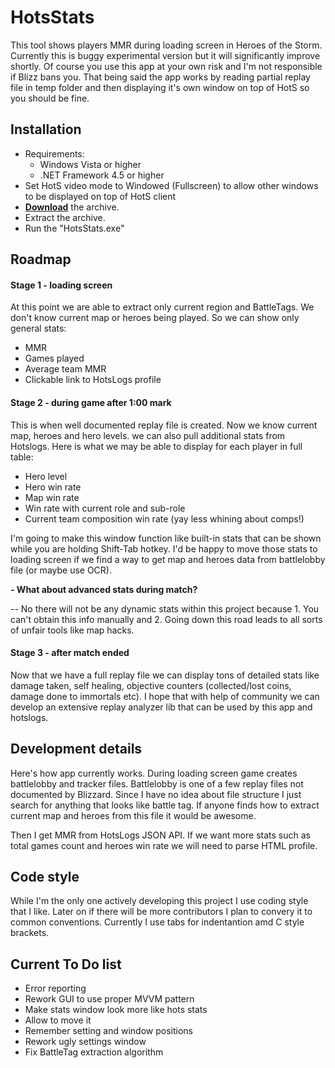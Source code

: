HotsStats
===========
This tool shows players MMR during loading screen in Heroes of the Storm. Currently this is buggy experimental version but it will significantly improve shortly. Of course you use this app at your own risk and I'm not responsible if Blizz bans you. That being said the app works by reading partial replay file in temp folder and then displaying it's own window on top of HotS so you should be fine.

Installation
---------------------------
- Requirements:
  - Windows Vista or higher
  - .NET Framework 4.5 or higher
- Set HotS video mode to Windowed (Fullscreen) to allow other windows to be displayed on top of HotS client
- [__Download__](https://github.com/Poma/HotsStats/releases) the archive.
- Extract the archive.
- Run the "HotsStats.exe"

Roadmap
--------------------------
#### Stage 1 - loading screen
At this point we are able to extract only current region and BattleTags. We don't know current map or heroes being played. So we can show only general stats:
* MMR
* Games played
* Average team MMR
* Clickable link to HotsLogs profile

#### Stage 2 - during game after 1:00 mark
This is when well documented replay file is created. Now we know current map, heroes and hero levels. we can also pull additional stats from Hotslogs. Here is what we may be able to display for each player in full table:
* Hero level
* Hero win rate
* Map win rate
* Win rate with current role and sub-role
* Current team composition win rate (yay less whining about comps!)

I'm going to make this window function like built-in stats that can be shown while you are holding Shift-Tab hotkey. I'd be happy to move those stats to loading screen if we find a way to get map and heroes data from battlelobby file (or maybe use OCR).

**- What about advanced stats during match?**

-- No there will not be any dynamic stats within this project because 1. You can't obtain this info manually and 2. Going down this road leads to all sorts of unfair tools like map hacks.

#### Stage 3 - after match ended
Now that we have a full replay file we can display tons of detailed stats like damage taken, self healing, objective counters (collected/lost coins, damage done to immortals etc). I hope that with help of community we can develop an extensive replay analyzer lib that can be used by this app and hotslogs.

Development details
------------------
Here's how app currently works. During loading screen game creates battlelobby and tracker files. Battlelobby is one of a few replay files not documented by Blizzard. Since I have no idea about file structure I just search for anything that looks like battle tag. If anyone finds how to extract current map and heroes from this file it would be awesome.

Then I get MMR from HotsLogs JSON API. If we want more stats such as total games count and heroes win rate we will need to parse HTML profile.

Code style
-------------------
While I'm the only one actively developing this project I use coding style that I like. Later on if there will be more contributors I plan to convery it to common conventions. Currently I use tabs for indentantion amd C style brackets.

Current To Do list
---------------------
* Error reporting
* Rework GUI to use proper MVVM pattern
* Make stats window look more like hots stats
* Allow to move it
* Remember setting and window positions
* Rework ugly settings window
* Fix BattleTag extraction algorithm
